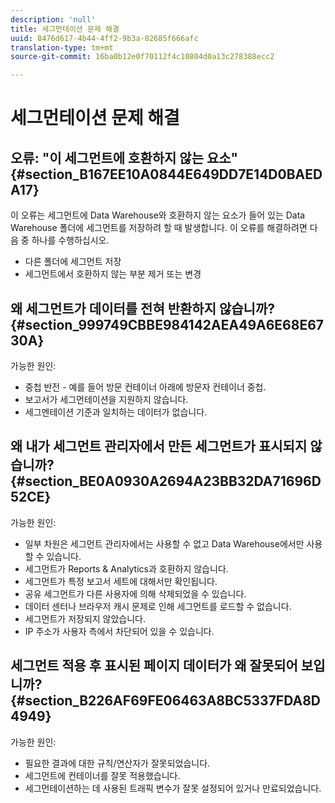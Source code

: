 ```yaml
---
description: 'null'
title: 세그먼테이션 문제 해결
uuid: 8476d617-4b44-4ff2-9b3a-02685f666afc
translation-type: tm+mt
source-git-commit: 16ba0b12e0f70112f4c10804d0a13c278388ecc2

---
```



# 세그먼테이션 문제 해결

## 오류: &quot;이 세그먼트에 호환하지 않는 요소&quot; {#section_B167EE10A0844E649DD7E14D0BAEDA17}

이 오류는 세그먼트에 Data Warehouse와 호환하지 않는 요소가 들어 있는 Data Warehouse 폴더에 세그먼트를 저장하려 할 때 발생합니다. 이 오류를 해결하려면 다음 중 하나를 수행하십시오.

* 다른 폴더에 세그먼트 저장
* 세그먼트에서 호환하지 않는 부분 제거 또는 변경

## 왜 세그먼트가 데이터를 전혀 반환하지 않습니까? {#section_999749CBBE984142AEA49A6E68E6730A}

가능한 원인:

* 중첩 반전 - 예를 들어 방문 컨테이너 아래에 방문자 컨테이너 중첩.
* 보고서가 세그먼테이션을 지원하지 않습니다.
* 세그멘테이션 기준과 일치하는 데이터가 없습니다.

## 왜 내가 세그먼트 관리자에서 만든 세그먼트가 표시되지 않습니까? {#section_BE0A0930A2694A23BB32DA71696D52CE}

가능한 원인:

* 일부 차원은 세그먼트 관리자에서는 사용할 수 없고 Data Warehouse에서만 사용할 수 있습니다.
* 세그먼트가 Reports &amp; Analytics과 호환하지 않습니다.
* 세그먼트가 특정 보고서 세트에 대해서만 확인됩니다.
* 공유 세그먼트가 다른 사용자에 의해 삭제되었을 수 있습니다.
* 데이터 센터나 브라우저 캐시 문제로 인해 세그먼트를 로드할 수 없습니다.
* 세그먼트가 저장되지 않았습니다.
* IP 주소가 사용자 측에서 차단되어 있을 수 있습니다.

## 세그먼트 적용 후 표시된 페이지 데이터가 왜 잘못되어 보입니까? {#section_B226AF69FE06463A8BC5337FDA8D4949}

가능한 원인:

* 필요한 결과에 대한 규칙/연산자가 잘못되었습니다.
* 세그먼트에 컨테이너를 잘못 적용했습니다.
* 세그먼테이션하는 데 사용된 트래픽 변수가 잘못 설정되어 있거나 만료되었습니다.

